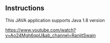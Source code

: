 ## Instructions

This JAVA application supports Java 1.8 version


https://www.youtube.com/watch?v=Ao24Mgh6qpU&ab_channel=RanjitSwain
